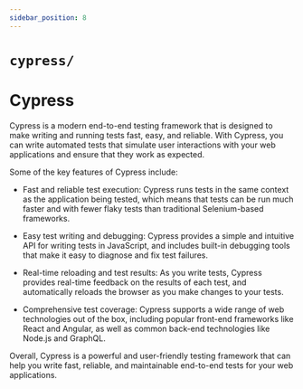 ```yaml
---
sidebar_position: 8
---
```


# `cypress/`

# Cypress

Cypress is a modern end-to-end testing framework that is designed to make writing and running tests fast, easy, and reliable. With Cypress, you can write automated tests that simulate user interactions with your web applications and ensure that they work as expected.

Some of the key features of Cypress include:

- Fast and reliable test execution: Cypress runs tests in the same context as the application being tested, which means that tests can be run much faster and with fewer flaky tests than traditional Selenium-based frameworks.

- Easy test writing and debugging: Cypress provides a simple and intuitive API for writing tests in JavaScript, and includes built-in debugging tools that make it easy to diagnose and fix test failures.

- Real-time reloading and test results: As you write tests, Cypress provides real-time feedback on the results of each test, and automatically reloads the browser as you make changes to your tests.

- Comprehensive test coverage: Cypress supports a wide range of web technologies out of the box, including popular front-end frameworks like React and Angular, as well as common back-end technologies like Node.js and GraphQL.

Overall, Cypress is a powerful and user-friendly testing framework that can help you write fast, reliable, and maintainable end-to-end tests for your web applications.
